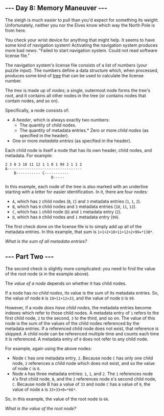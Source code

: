 --- Day 8: Memory Maneuver ---
------------------------------

The sleigh is much easier to pull than you'd expect for something its weight. Unfortunately, neither you nor the Elves know which way the North Pole is from here.


You check your wrist device for anything that might help. It seems to have some kind of navigation system! Activating the navigation system produces more bad news: "Failed to start navigation system. Could not read software license file."


The navigation system's license file consists of a list of numbers (your puzzle input). The numbers define a data structure which, when processed, produces some kind of [tree](https://en.wikipedia.org/wiki/Tree_(data_structure)) that can be used to calculate the license number.


The *tree* is made up of *nodes*; a single, outermost node forms the tree's *root*, and it contains all other nodes in the tree (or contains nodes that contain nodes, and so on).


Specifically, a node consists of:


* A *header*, which is always exactly two numbers:
	+ The quantity of child nodes.
	+ The quantity of metadata entries.* Zero or more *child nodes* (as specified in the header).
* One or more *metadata entries* (as specified in the header).


Each child node is itself a node that has its own header, child nodes, and metadata. For example:



```
2 3 0 3 10 11 12 1 1 0 1 99 2 1 1 2
A----------------------------------
    B----------- C-----------
                     D-----

```

In this example, each node of the tree is also marked with an underline starting with a letter for easier identification. In it, there are four nodes:


* `A`, which has `2` child nodes (`B`, `C`) and `3` metadata entries (`1`, `1`, `2`).
* `B`, which has `0` child nodes and `3` metadata entries (`10`, `11`, `12`).
* `C`, which has `1` child node (`D`) and `1` metadata entry (`2`).
* `D`, which has `0` child nodes and `1` metadata entry (`99`).


The first check done on the license file is to simply add up all of the metadata entries. In this example, that sum is `1+1+2+10+11+12+2+99=*138*`.


*What is the sum of all metadata entries?*


--- Part Two ---
----------------

The second check is slightly more complicated: you need to find the value of the root node (`A` in the example above).


The *value of a node* depends on whether it has child nodes.


If a node has *no child nodes*, its value is the sum of its metadata entries. So, the value of node `B` is `10+11+12=33`, and the value of node `D` is `99`.


However, if a node *does have child nodes*, the metadata entries become indexes which refer to those child nodes. A metadata entry of `1` refers to the first child node, `2` to the second, `3` to the third, and so on. The value of this node is the sum of the values of the child nodes referenced by the metadata entries. If a referenced child node does not exist, that reference is skipped. A child node can be referenced multiple time and counts each time it is referenced. A metadata entry of `0` does not refer to any child node.


For example, again using the above nodes:


* Node `C` has one metadata entry, `2`. Because node `C` has only one child node, `2` references a child node which does not exist, and so the value of node `C` is `0`.
* Node `A` has three metadata entries: `1`, `1`, and `2`. The `1` references node `A`'s first child node, `B`, and the `2` references node `A`'s second child node, `C`. Because node B has a value of `33` and node `C` has a value of `0`, the value of node `A` is `33+33+0=*66*`.


So, in this example, the value of the root node is `66`.


*What is the value of the root node?*



